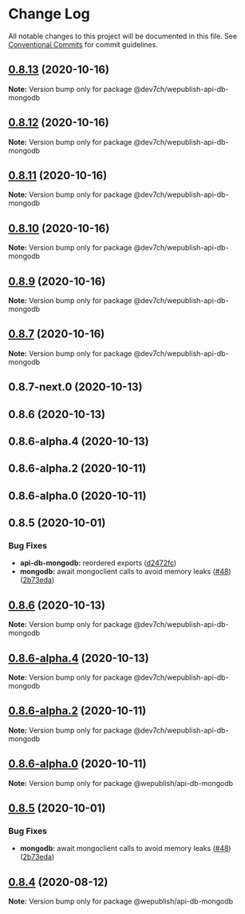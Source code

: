 # Change Log

All notable changes to this project will be documented in this file.
See [Conventional Commits](https://conventionalcommits.org) for commit guidelines.

## [0.8.13](https://github.com/wepublish/wepublish/compare/v0.8.12...v0.8.13) (2020-10-16)

**Note:** Version bump only for package @dev7ch/wepublish-api-db-mongodb





## [0.8.12](https://github.com/wepublish/wepublish/compare/v0.8.11...v0.8.12) (2020-10-16)

**Note:** Version bump only for package @dev7ch/wepublish-api-db-mongodb





## [0.8.11](https://github.com/wepublish/wepublish/compare/v0.8.10...v0.8.11) (2020-10-16)

**Note:** Version bump only for package @dev7ch/wepublish-api-db-mongodb





## [0.8.10](https://github.com/wepublish/wepublish/compare/v0.8.9...v0.8.10) (2020-10-16)

**Note:** Version bump only for package @dev7ch/wepublish-api-db-mongodb





## [0.8.9](https://github.com/wepublish/wepublish/compare/v0.8.8...v0.8.9) (2020-10-16)

**Note:** Version bump only for package @dev7ch/wepublish-api-db-mongodb





## [0.8.7](https://github.com/wepublish/wepublish/compare/v0.8.6...v0.8.7) (2020-10-16)

**Note:** Version bump only for package @dev7ch/wepublish-api-db-mongodb





## 0.8.7-next.0 (2020-10-13)



## 0.8.6 (2020-10-13)



## 0.8.6-alpha.4 (2020-10-13)



## 0.8.6-alpha.2 (2020-10-11)



## 0.8.6-alpha.0 (2020-10-11)



## 0.8.5 (2020-10-01)


### Bug Fixes

* **api-db-mongodb:** reordered exports ([d2472fc](https://github.com/wepublish/wepublish/commit/d2472fce794cf39079b5b487ee427a124965aecc))
* **mongodb:** await mongoclient calls to avoid memory leaks ([#48](https://github.com/wepublish/wepublish/issues/48)) ([2b73eda](https://github.com/wepublish/wepublish/commit/2b73eda7d93313d1a6d338558fd0ce1918127b22))





## [0.8.6](https://github.com/wepublish/wepublish/compare/v0.8.6-alpha.9...v0.8.6) (2020-10-13)

**Note:** Version bump only for package @dev7ch/wepublish-api-db-mongodb





## [0.8.6-alpha.4](https://github.com/wepublish/wepublish/compare/v0.8.6-alpha.3...v0.8.6-alpha.4) (2020-10-13)

**Note:** Version bump only for package @dev7ch/wepublish-api-db-mongodb





## [0.8.6-alpha.2](https://github.com/wepublish/wepublish/compare/v0.8.6-alpha.1...v0.8.6-alpha.2) (2020-10-11)

**Note:** Version bump only for package @dev7ch/wepublish-api-db-mongodb





## [0.8.6-alpha.0](https://github.com/wepublish/wepublish/compare/v0.8.5...v0.8.6-alpha.0) (2020-10-11)

**Note:** Version bump only for package @wepublish/api-db-mongodb





## [0.8.5](https://github.com/wepublish/wepublish/compare/v0.8.4...v0.8.5) (2020-10-01)


### Bug Fixes

* **mongodb:** await mongoclient calls to avoid memory leaks ([#48](https://github.com/wepublish/wepublish/issues/48)) ([2b73eda](https://github.com/wepublish/wepublish/commit/2b73eda7d93313d1a6d338558fd0ce1918127b22))





## [0.8.4](https://github.com/wepublish/wepublish/compare/v0.8.0...v0.8.4) (2020-08-12)

**Note:** Version bump only for package @wepublish/api-db-mongodb
